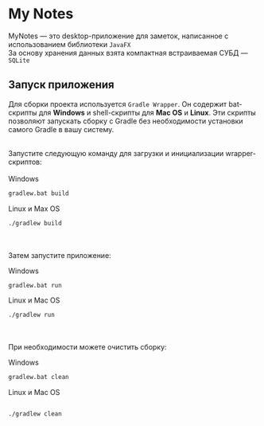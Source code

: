 # My Notes 
MyNotes — это desktop-приложение для заметок, написанное с использованием библиотеки `JavaFX`<br>
За основу хранения данных взята компактная встраиваемая СУБД — `SQLite`

  ## Запуск приложения
  Для сборки проекта используется `Gradle Wrapper`. Он содержит bat-скрипты для **Windows** и shell-скрипты для **Mac OS** и **Linux**. 
  Эти скрипты позволяют запускать сборку с Gradle без необходимости установки самого Gradle в вашу систему. <br></br>
  
  Запустите следующую команду для загрузки и инициализации wrapper-скриптов:
  <br></br>
  Windows
  ```sh
  gradlew.bat build
  ```
  Linux и Max OS
  ```sh
  ./gradlew build
  ```
  <br></br>
  Затем запустите приложение:
  
  Windows
  ```sh
  gradlew.bat run
  ```
  Linux и Mac OS
  ```sh
  ./gradlew run
  ```
  
  <br></br>
  При необходимости можете очистить сборку:
  
  Windows
  ```sh
  gradlew.bat clean
  ```
  Linux и Mac OS
  ```sh
  
  ./gradlew clean
  ```
